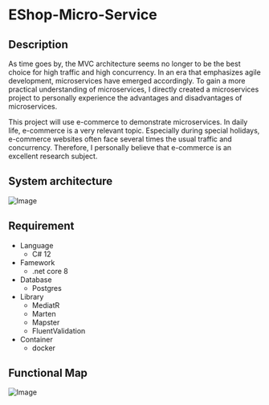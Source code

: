 # EShop-Micro-Service

## Description

As time goes by, the MVC architecture seems no longer to be the best choice for high traffic and high concurrency. In an era that emphasizes agile development, microservices have emerged accordingly. To gain a more practical understanding of microservices, I directly created a microservices project to personally experience the advantages and disadvantages of microservices.

This project will use e-commerce to demonstrate microservices. In daily life, e-commerce is a very relevant topic. Especially during special holidays, e-commerce websites often face several times the usual traffic and concurrency. Therefore, I personally believe that e-commerce is an excellent research subject.


## System architecture

![Image](https://i.imgur.com/jfWWRos.png)

## Requirement

- Language
  - C# 12
- Famework
  - .net core 8
- Database
  - Postgres
- Library
  - MediatR
  - Marten
  - Mapster
  - FluentValidation
- Container
  - docker

## Functional Map

![Image](https://i.imgur.com/SjBYVhY.png)
